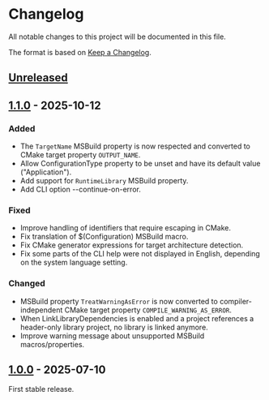 # Changelog

All notable changes to this project will be documented in this file.

The format is based on [Keep a Changelog](https://keepachangelog.com/en/1.1.0/).

## [Unreleased]

## [1.1.0] - 2025-10-12

### Added

- The `TargetName` MSBuild property is now respected and converted to CMake target property `OUTPUT_NAME`.
- Allow ConfigurationType property to be unset and have its default value ("Application").
- Add support for `RuntimeLibrary` MSBuild property.
- Add CLI option --continue-on-error.

### Fixed

- Improve handling of identifiers that require escaping in CMake.
- Fix translation of $(Configuration) MSBuild macro.
- Fix CMake generator expressions for target architecture detection.
- Fix some parts of the CLI help were not displayed in English, depending on the system language setting.

### Changed

- MSBuild property `TreatWarningAsError` is now converted to compiler-independent CMake target property `COMPILE_WARNING_AS_ERROR`.
- When LinkLibraryDependencies is enabled and a project references a header-only library project, no library is linked anymore.
- Improve warning message about unsupported MSBuild macros/properties.

## [1.0.0] - 2025-07-10

First stable release.

[unreleased]: https://github.com/chausner/vcxproj2cmake/compare/v1.1.0...HEAD
[1.1.0]: https://github.com/chausner/vcxproj2cmake/compare/v1.0.0...v1.1.0
[1.0.0]: https://github.com/chausner/vcxproj2cmake/releases/tag/v1.0.0
